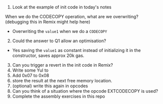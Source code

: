 
1. Look at the example of init code in today's notes

  When we do the CODECOPY operation, what are we overwriting?
  (debugging this in Remix might help here)
  -  Overwriting the `value1` when we do a `CODECOPY`
2. Could the answer to Q1 allow an optimisation?
  - Yes saving the `value1` as constant instead of initializing it in the constructor, saves approx 20k gas.
3. Can you trigger a revert in the init code in Remix?
4. Write some Yul to
  1. Add 0x07 to 0x08
  2. store the result at the next free memory location.
  3. (optional) write this again in opcodes
5. Can you think of a situation where the opcode EXTCODECOPY is used?
6. Complete the assembly exercises in this repo
